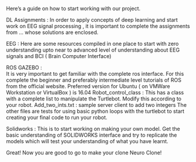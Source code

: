 Here’s a guide on how to start working with our project.

DL Assignments : 
In order to apply concepts of deep learning and start work on EEG signal processing , it is important to complete the assignments from … whose solutions are enclosed. 

EEG :
Here are some resources compiled in one place to start with zero understanding upto near to advanced level of understanding about EEG signals and BCI ( Brain Computer Interface)  
 

ROS GAZEBO :  
It is very important to get familiar with the complete ros interface. For this complete the beginner and preferably intermediate level tutorials of ROS from the official website. Preferred version for Ubuntu ( on VMWare Workstation or VirtualBox ) is 16.04 
Robot_control_class : This has a class with a complete list to manipulate the Turtlebot. Modify this according to your robot.
Add_two_ints.txt : sample server client to add two integers 
The other files are tests for using basic python loops with the turtlebot to start creating your final code to run your robot. 


Solidworks : 
This is to start working on making your own model. Get the basic understanding of SOLIDWORKS interface and try to replicate the models which will test your understanding of what you have learnt. 


Great! Now you are good to go to make your clone Neuro Clone! 
